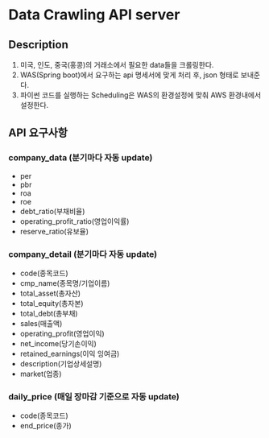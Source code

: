 # Data Crawling API server

## Description

1. 미국, 인도, 중국(홍콩)의 거래소에서 필요한 data들을 크롤링한다.
2. WAS(Spring boot)에서 요구하는 api 명세서에 맞게 처리 후, json 형태로 보내준다.
3. 파이썬 코드를 실행하는 Scheduling은 WAS의 환경설정에 맞춰 AWS 환경내에서 설정한다.

## API 요구사항

### company_data (분기마다 자동 update)

- per
- pbr
- roa
- roe
- debt_ratio(부채비율)
- operating_profit_ratio(영업이익률)
- reserve_ratio(유보율)

### company_detail (분기마다 자동 update)

- code(종목코드)
- cmp_name(종목명/기업이름)
- total_asset(총자산)
- total_equity(총자본)
- total_debt(총부채)
- sales(매출액)
- operating_profit(영업이익)
- net_income(당기손이익)
- retained_earnings(이익 잉여금)
- description(기업상세설명)
- market(업종)

### daily_price (매일 장마감 기준으로 자동 update)

- code(종목코드)
- end_price(종가)
